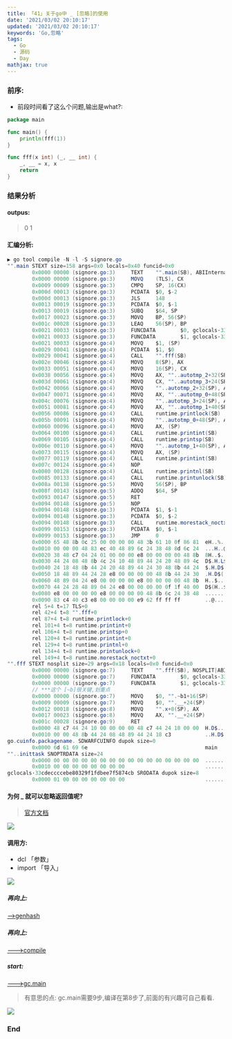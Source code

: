 ```yaml
---
title: 「41」关于go中 _ [忽略]的使用
date: '2021/03/02 20:10:17'
updated: '2021/03/02 20:10:17'
keywords: 'Go,忽略'
tags:
  - Go
  - 源码
  - Day
mathjax: true
---
```



### 前序:

* 前段时间看了这么个问题,输出是what?:

```go
package main

func main() {
	println(fff(1))
}

func fff(x int) (_, __ int) {
	_, __ = x, x
	return
}

```

<!--more-->

### 结果分析

#### outpus:
 
> 0 1

#### 汇编分析:
```c#
▶ go tool compile -N -l -S signore.go 
"".main STEXT size=158 args=0x0 locals=0x40 funcid=0x0
        0x0000 00000 (signore.go:3)     TEXT    "".main(SB), ABIInternal, $64-0
        0x0000 00000 (signore.go:3)     MOVQ    (TLS), CX
        0x0009 00009 (signore.go:3)     CMPQ    SP, 16(CX)
        0x000d 00013 (signore.go:3)     PCDATA  $0, $-2
        0x000d 00013 (signore.go:3)     JLS     148
        0x0013 00019 (signore.go:3)     PCDATA  $0, $-1
        0x0013 00019 (signore.go:3)     SUBQ    $64, SP
        0x0017 00023 (signore.go:3)     MOVQ    BP, 56(SP)
        0x001c 00028 (signore.go:3)     LEAQ    56(SP), BP
        0x0021 00033 (signore.go:3)     FUNCDATA        $0, gclocals·33cdeccccebe80329f1fdbee7f5874cb(SB)
        0x0021 00033 (signore.go:3)     FUNCDATA        $1, gclocals·33cdeccccebe80329f1fdbee7f5874cb(SB)
        0x0021 00033 (signore.go:4)     MOVQ    $1, (SP)
        0x0029 00041 (signore.go:4)     PCDATA  $1, $0
        0x0029 00041 (signore.go:4)     CALL    "".fff(SB)
        0x002e 00046 (signore.go:4)     MOVQ    8(SP), AX
        0x0033 00051 (signore.go:4)     MOVQ    16(SP), CX
        0x0038 00056 (signore.go:4)     MOVQ    AX, ""..autotmp_2+32(SP)
        0x003d 00061 (signore.go:4)     MOVQ    CX, ""..autotmp_3+24(SP)
        0x0042 00066 (signore.go:4)     MOVQ    ""..autotmp_2+32(SP), AX
        0x0047 00071 (signore.go:4)     MOVQ    AX, ""..autotmp_0+48(SP)
        0x004c 00076 (signore.go:4)     MOVQ    ""..autotmp_3+24(SP), AX
        0x0051 00081 (signore.go:4)     MOVQ    AX, ""..autotmp_1+40(SP)
        0x0056 00086 (signore.go:4)     CALL    runtime.printlock(SB)
        0x005b 00091 (signore.go:4)     MOVQ    ""..autotmp_0+48(SP), AX
        0x0060 00096 (signore.go:4)     MOVQ    AX, (SP)
        0x0064 00100 (signore.go:4)     CALL    runtime.printint(SB)
        0x0069 00105 (signore.go:4)     CALL    runtime.printsp(SB)
        0x006e 00110 (signore.go:4)     MOVQ    ""..autotmp_1+40(SP), AX
        0x0073 00115 (signore.go:4)     MOVQ    AX, (SP)
        0x0077 00119 (signore.go:4)     CALL    runtime.printint(SB)
        0x007c 00124 (signore.go:4)     NOP
        0x0080 00128 (signore.go:4)     CALL    runtime.printnl(SB)
        0x0085 00133 (signore.go:4)     CALL    runtime.printunlock(SB)
        0x008a 00138 (signore.go:5)     MOVQ    56(SP), BP
        0x008f 00143 (signore.go:5)     ADDQ    $64, SP
        0x0093 00147 (signore.go:5)     RET
        0x0094 00148 (signore.go:5)     NOP
        0x0094 00148 (signore.go:3)     PCDATA  $1, $-1
        0x0094 00148 (signore.go:3)     PCDATA  $0, $-2
        0x0094 00148 (signore.go:3)     CALL    runtime.morestack_noctxt(SB)
        0x0099 00153 (signore.go:3)     PCDATA  $0, $-1
        0x0099 00153 (signore.go:3)     JMP     0
        0x0000 65 48 8b 0c 25 00 00 00 00 48 3b 61 10 0f 86 81  eH..%....H;a....
        0x0010 00 00 00 48 83 ec 40 48 89 6c 24 38 48 8d 6c 24  ...H..@H.l$8H.l$
        0x0020 38 48 c7 04 24 01 00 00 00 e8 00 00 00 00 48 8b  8H..$.........H.
        0x0030 44 24 08 48 8b 4c 24 10 48 89 44 24 20 48 89 4c  D$.H.L$.H.D$ H.L
        0x0040 24 18 48 8b 44 24 20 48 89 44 24 30 48 8b 44 24  $.H.D$ H.D$0H.D$
        0x0050 18 48 89 44 24 28 e8 00 00 00 00 48 8b 44 24 30  .H.D$(.....H.D$0
        0x0060 48 89 04 24 e8 00 00 00 00 e8 00 00 00 00 48 8b  H..$..........H.
        0x0070 44 24 28 48 89 04 24 e8 00 00 00 00 0f 1f 40 00  D$(H..$.......@.
        0x0080 e8 00 00 00 00 e8 00 00 00 00 48 8b 6c 24 38 48  ..........H.l$8H
        0x0090 83 c4 40 c3 e8 00 00 00 00 e9 62 ff ff ff        ..@.......b...
        rel 5+4 t=17 TLS+0
        rel 42+4 t=8 "".fff+0
        rel 87+4 t=8 runtime.printlock+0
        rel 101+4 t=8 runtime.printint+0
        rel 106+4 t=8 runtime.printsp+0
        rel 120+4 t=8 runtime.printint+0
        rel 129+4 t=8 runtime.printnl+0
        rel 134+4 t=8 runtime.printunlock+0
        rel 149+4 t=8 runtime.morestack_noctxt+0
"".fff STEXT nosplit size=29 args=0x18 locals=0x0 funcid=0x0
        0x0000 00000 (signore.go:7)     TEXT    "".fff(SB), NOSPLIT|ABIInternal, $0-24
        0x0000 00000 (signore.go:7)     FUNCDATA        $0, gclocals·33cdeccccebe80329f1fdbee7f5874cb(SB)
        0x0000 00000 (signore.go:7)     FUNCDATA        $1, gclocals·33cdeccccebe80329f1fdbee7f5874cb(SB)
        // ***这个 [~b]很关键,划重点
        0x0000 00000 (signore.go:7)     MOVQ    $0, "".~b1+16(SP) 
        0x0009 00009 (signore.go:7)     MOVQ    $0, "".__+24(SP)
        0x0012 00018 (signore.go:8)     MOVQ    "".x+8(SP), AX
        0x0017 00023 (signore.go:8)     MOVQ    AX, "".__+24(SP)
        0x001c 00028 (signore.go:9)     RET
        0x0000 48 c7 44 24 10 00 00 00 00 48 c7 44 24 18 00 00  H.D$.....H.D$...
        0x0010 00 00 48 8b 44 24 08 48 89 44 24 18 c3           ..H.D$.H.D$..
go.cuinfo.packagename. SDWARFCUINFO dupok size=0
        0x0000 6d 61 69 6e                                      main
""..inittask SNOPTRDATA size=24
        0x0000 00 00 00 00 00 00 00 00 00 00 00 00 00 00 00 00  ................
        0x0010 00 00 00 00 00 00 00 00                          ........
gclocals·33cdeccccebe80329f1fdbee7f5874cb SRODATA dupok size=8
        0x0000 01 00 00 00 00 00 00 00                          ........

```

#### 为何 _ 就可以忽略返回值呢?

>[官方文档](https://github.com/golang/go/blob/release-branch.go1.14/src/cmd/compile/internal/gc/dcl.go#L426)

![](https://crab-1251738482.cos.ap-guangzhou.myqcloud.com/clipboard_20210302_095628.png)

#### 调用方:
* dcl 「参数」
* import 「导入」

![](https://crab-1251738482.cos.ap-guangzhou.myqcloud.com/clipboard_20210302_100643.png)

##### 再向上:

[-->genhash](https://github.com/golang/go/blob/release-branch.go1.14/src/cmd/compile/internal/gc/reflect.go#L1290)

##### 再向上:

[--->compile](https://github.com/golang/go/blob/release-branch.go1.14/src/cmd/compile/internal/gc/pgen.go#L228)

##### start:

[--->gc.main](https://github.com/golang/go/blob/release-branch.go1.14/src/cmd/compile/internal/gc/main.go#L714)


>有意思的点: gc.main需要9步,编译在第8步了,前面的有兴趣可自己看看.

![](https://crab-1251738482.cos.ap-guangzhou.myqcloud.com/clipboard_20210302_101636.png)

### End